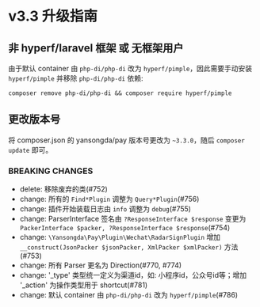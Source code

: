 # v3.3 升级指南

##  非 hyperf/laravel 框架 或 无框架用户

由于默认 container 由 `php-di/php-di` 改为 `hyperf/pimple`，因此需要手动安装 `hyperf/pimple` 并移除 `php-di/php-di` 依赖:

```shell
composer remove php-di/php-di && composer require hyperf/pimple
```

## 更改版本号

将 composer.json 的 yansongda/pay 版本号更改为 `~3.3.0`，随后 `composer update` 即可。

### BREAKING CHANGES

- delete: 移除废弃的类(#752)
- change: 所有的 `Find*Plugin` 调整为 `Query*Plugin`(#756)
- change: 插件开始装载日志由 `info` 调整为 `debug`(#755)
- change: ParserInterface 签名由 `?ResponseInterface $response` 变更为 `PackerInterface $packer, ?ResponseInterface $response`(#754)
- change: `\Yansongda\Pay\Plugin\Wechat\RadarSignPlugin` 增加 `__construct(JsonPacker $jsonPacker, XmlPacker $xmlPacker)` 方法(#753)
- change: 所有 Parser 更名为 Direction(#770, #774)
- change: '_type' 类型统一定义为渠道id，如: 小程序id，公众号id等；增加 '_action' 为操作类型用于 shortcut(#781)
- change: 默认 container 由 `php-di/php-di` 改为 `hyperf/pimple`(#786)

